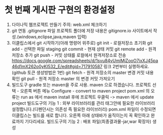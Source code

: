 # 첫 번째 게시판 구현의 환경설정
1. 다이나믹 웹프로젝트 만들기
주의: web.xml 체크하기
2. git 연동
.gitignore 파일 프로젝트 폴더에 저장
내용은 gitignore.io 사이트에서 작성.(windows,eclipse,java,maven 입력)
3. 이클립스에서 git 시작하기(아래 명령어 위주로)
git init - 로컬저장소 초기화
git add - 선택한 파일 staging
git commit - 현재 상태 커밋
git remote add - 원격저장소 추가
git push - 커밋 상태를 로컬에서 원격저장소로 전송
https://docs.google.com/spreadsheets/d/1svu84vUmiMjZooO7ixXJ45pa46d1mX262o0yKI532_E/edit#gid=717910587 링크 2번부터 실행하세요. (github 토큰 생성방법은 1번)
git fetch - 원격 저장소의 master 변경 커밋 내용 확인
git pull - 원격 저장소 master 의 변경 커밋 가져오기
4. 빌드도구
gradle 또는 maven을 주로 사용.
maven 으로 하겠습니다. 프로젝트 선택 - 오른쪽 버튼 메뉴 Configure - convert to maven project
pom.xml 의 오류는 run as 에서 maven install 후에 프로젝트 우클릭 -> maven 에서 update project
빌드도구의 기능 1 : 외부 라이브러리를 관리
태그안에 필요한 라이브러리 설정합니다.(디펜던시는 의존성 즉 필요한 라이브러리)
pom.xml 파일이 수정되면 이클립스는 빌드를 새로 합니다. 오른쪽 아래 상태바가 움직이는지 꼭 확인하고 완료까지 기다리세요.
빌드도구의 기능 2 : 배포 파일(최종결과물-jar,war 확장자) 생성
